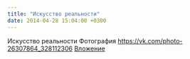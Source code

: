 ```yaml
---
title: "Искусство реальности"
date: 2014-04-28 15:04:00 +0300
---
```


Искусство реальности
Фотография
<a class="vk-attach" href="https://vk.com/photo-26307864_328112306">https://vk.com/photo-26307864_328112306</a>
<a class="vk-attach" href="https://vk.com/photo-26307864_328112306">Вложение</a>
